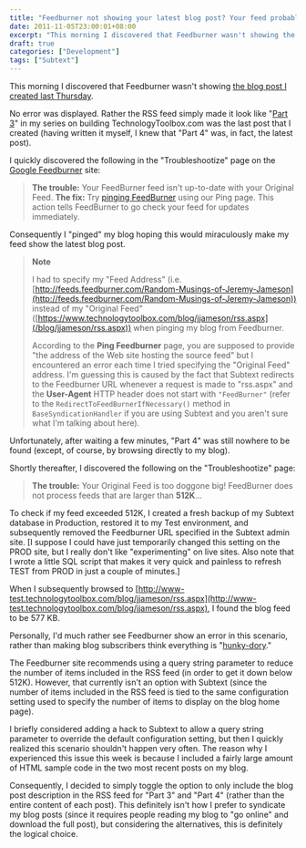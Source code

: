 ```yaml
---
title: "Feedburner not showing your latest blog post? Your feed probably exceeds 512K."
date: 2011-11-05T23:00:01+08:00
excerpt: "This morning I discovered that Feedburner wasn't showing the blog post I created last Thursday. No error was displayed. Rather the RSS feed simply made it look like..."
draft: true
categories: ["Development"]
tags: ["Subtext"]
---
```


This morning I discovered that Feedburner wasn't showing
[the blog post I created last Thursday](/blog/jjameson/2011/11/03/building-technologytoolbox-com-part-4).

No error was displayed. Rather the RSS feed simply made it look like "[Part
3](/blog/jjameson/2011/10/27/building-technologytoolbox-com-part-3)" in my series on building TechnologyToolbox.com was the last post that
I created (having written it myself, I knew that "Part 4" was, in fact, the
latest post).

I quickly discovered the following in the "Troubleshootize" page on the
[Google Feedburner](http://feedburner.google.com) site:

> **The trouble:** Your FeedBurner feed isn't up-to-date with
> your Original Feed.
> **The fix:** Try
> [pinging FeedBurner](http://feedburner.google.com/fb/a/ping)
> using our Ping page. This action tells FeedBurner to go check your feed
> for updates immediately.

Consequently I "pinged" my blog hoping this would miraculously make my feed
show the latest blog post.

> **Note**
>
> I had to specify my "Feed Address" (i.e.
> [http://feeds.feedburner.com/Random-Musings-of-Jeremy-Jameson](http://feeds.feedburner.com/Random-Musings-of-Jeremy-Jameson)) instead
> of my "Original Feed" ([https://www.technologytoolbox.com/blog/jjameson/rss.aspx](/blog/jjameson/rss.aspx))
> when pinging my blog from Feedburner.
>
> According to the **Ping Feedburner** page, you are supposed
> to provide "the address of the Web site hosting the source feed" but
> I encountered an error each time I tried specifying the "Original Feed"
> address. I'm guessing this is caused by the fact that Subtext redirects
> to the Feedburner URL whenever a request is made to "rss.aspx" and the
> **User-Agent** HTTP header does not start with `"FeedBurner"` (refer to the
> `RedirectToFeedBurnerIfNecessary()` method in `BaseSyndicationHandler` if
> you are using Subtext and you aren't sure what I'm talking about here).

Unfortunately, after waiting a few minutes, "Part 4" was still nowhere to
be found (except, of course, by browsing directly to my blog).

Shortly thereafter, I discovered the following on the "Troubleshootize" page:

> **The trouble:** Your Original Feed is too doggone big! FeedBurner
> does not process feeds that are larger than **512K**...

To check if my feed exceeded 512K, I created a fresh backup of my Subtext
database in Production, restored it to my Test environment, and subsequently
removed the Feedburner URL specified in the Subtext admin site. [I suppose I
could have just temporarily changed this setting on the PROD site, but I really
don't like "experimenting" on live sites. Also note that I wrote a little SQL
script that makes it very quick and painless to refresh TEST from PROD in just
a couple of minutes.]

When I subsequently browsed to
[http://www-test.technologytoolbox.com/blog/jjameson/rss.aspx](http://www-test.technologytoolbox.com/blog/jjameson/rss.aspx),
I found the blog feed to be 577 KB.

Personally, I'd much rather see Feedburner show an error in this scenario,
rather than making blog subscribers think everything is "[hunky-dory](http://www.merriam-webster.com/dictionary/hunky-dory)."

The Feedburner site recommends using a query string parameter to reduce the
number of items included in the RSS feed (in order to get it down below 512K).
However, that currently isn't an option with Subtext (since the number of items
included in the RSS feed is tied to the same configuration setting used to specify
the number of items to display on the blog home page).

I briefly considered adding a hack to Subtext to allow a query string parameter
to override the default configuration setting, but then I quickly realized this
scenario shouldn't happen very often. The reason why I experienced this issue
this week is because I included a fairly large amount of HTML sample code in
the two most recent posts on my blog.

Consequently, I decided to simply toggle the option to only include the blog
post description in the RSS feed for "Part 3" and "Part 4" (rather than the
entire content of each post). This definitely isn't how I prefer to syndicate
my blog posts (since it requires people reading my blog to "go online" and download
the full post), but considering the alternatives, this is definitely the logical
choice.

